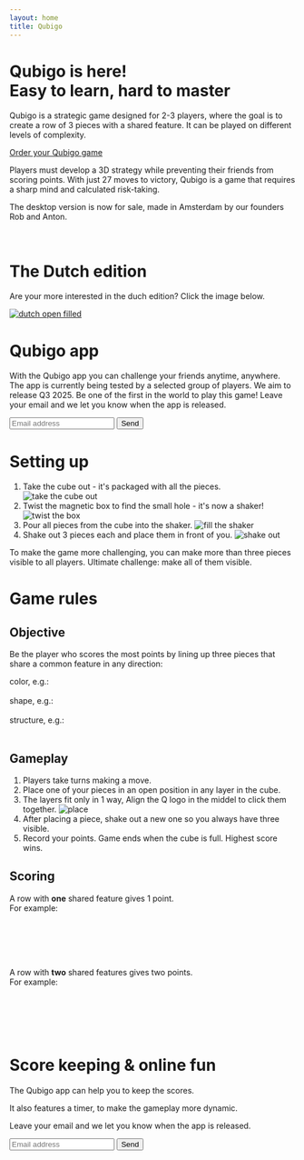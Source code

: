 ```yaml
---
layout: home
title: Qubigo
---
```


<h1>Qubigo is here!<br />
    <span class="subtitle">Easy to learn, hard to master</span>
</h1>


Qubigo is a strategic game designed for 2-3 players, where the goal is to create a row of 3 pieces with a shared feature. It can be played on different levels of complexity.

<div class="formWrapper">
    <a class="button-link" href="https://shop.qubigo.com" target="_blank">Order your Qubigo game</a>
</div>

Players must develop a 3D strategy while preventing their friends from scoring
points. With just 27 moves to victory, Qubigo is a game that requires a sharp
mind and calculated risk-taking.

The desktop version is now for sale, made in Amsterdam by our founders Rob and Anton.

<div class="image-row">
    <img src="images/cube_gesloten_bw.png?0.3.3" alt="">
    <img src="images/cube_halfopen_bw.png?0.3.3" alt="">
    <img src="images/perspectief_bw.png?0.3.3" alt="">
</div>

# The Dutch edition

Are your more interested in the duch edition? Click the image below.

<a href="/sail">
<img src="images/dutch/dutch_open_filled_400x400.png" alt="dutch open filled"/>
</a>


# Qubigo app

With the Qubigo app you can challenge your friends anytime, anywhere.
The app is currently being tested by a selected group of players. We aim to release Q3 2025.
Be one of the first in the world to play this game! 
Leave your email and we let you know when the app is released.

<form class="form"
    action="https://docs.google.com/forms/u/0/d/e/1FAIpQLSfT2swN3VCQUnda3ts0ieLxOP2esuiLtlE7s6WADvSDjioO7g/formResponse"
    method="post" target="hidden_iframe" onsubmit="submitted=true">
    <div class="formWrapper">
        <input type="email" name="entry.1538940267" placeholder="Email address" tabindex="0" required=""
            dir="auto" data-lpignore="true" data-initial-dir="auto" data-initial-value="">
        <input type="submit" value="Send" />
    </div>
</form>

# Setting up

1. Take the cube out - it's packaged with all the pieces.
![take the cube out](images/manual/1-get-out.png)
2. Twist the magnetic box to find the small hole - it's now a shaker!
![twist the box](images/manual/2-turn.png)
3. Pour all pieces from the cube into the shaker.
![fill the shaker](images/manual/3-fill.png)
4. Shake out 3 pieces each and place them in front of you.
![shake out](images/manual/4-shake.png)

To make the game more challenging, you can make more than three pieces visible to all players. Ultimate challenge: make all of them visible.

# Game rules


## Objective

Be the player who scores the most points by lining up three pieces that share a common feature in any direction:

<div class="doc-example">
    <div class="image-explain">color, e.g.:</div>
    <div class="image-row">
        <img src="images/pieces/2d/pyramid_open_yellow.png?0.3.3" class="piece" alt="">
        <img src="images/pieces/2d/sphere_stripe_yellow.png?0.3.3" class="piece" alt="">
        <img src="images/pieces/2d/cube_solid_yellow.png?0.3.3" class="piece" alt="">
    </div>
</div>
<div class="doc-example">
    <div class="image-explain">shape, e.g.:</div>
    <div class="image-row">
        <img src="images/pieces/2d/cube_stripe_green.png?0.3.3" class="piece" alt="">
        <img src="images/pieces/2d/cube_solid_red.png?0.3.3" class="piece" alt="">
        <img src="images/pieces/2d/cube_open_yellow.png?0.3.3" class="piece" alt="">
    </div>
</div>
<div class="doc-example">
    <div class="image-explain">structure, e.g.:</div>
    <div class="image-row">
        <img src="images/pieces/2d/pyramid_solid_red.png?0.3.3" class="piece" alt="">
        <img src="images/pieces/2d/cube_solid_green.png?0.3.3" class="piece" alt="">
        <img src="images/pieces/2d/sphere_solid_green.png?0.3.3" class="piece" alt="">
    </div>
</div>

## Gameplay

1. Players take turns making a move.
1. Place one of your pieces in an open position in any layer in the cube.
1. The layers fit only in 1 way, Align the Q logo in the middel to click them together.
![place](images/manual/5-place.png)
1. After placing a piece, shake out a new one so you always have three visible.
5. Record your points. Game ends when the cube is full. Highest score wins.

## Scoring

A row with **one** shared feature gives 1 point.  
For example:

<div class="doc-example">
    <div class="image-row">
        <img src="images/pieces/2d/pyramid_open_yellow.png?0.3.3" class="piece" alt="">
        <img src="images/pieces/2d/sphere_stripe_yellow.png?0.3.3" class="piece" alt="">
        <img src="images/pieces/2d/cube_solid_yellow.png?0.3.3" class="piece" alt="">
    </div>
    <div class="image-row">
        <img src="images/pieces/2d/cube_stripe_green.png?0.3.3" class="piece" alt="">
        <img src="images/pieces/2d/cube_solid_red.png?0.3.3" class="piece" alt="">
        <img src="images/pieces/2d/cube_open_yellow.png?0.3.3" class="piece" alt="">
    </div>
</div>
<div class="doc-example">
    <div class="image-row">
        <img src="images/pieces/2d/pyramid_solid_red.png?0.3.3" class="piece" alt="">
        <img src="images/pieces/2d/cube_solid_green.png?0.3.3" class="piece" alt="">
        <img src="images/pieces/2d/sphere_solid_green.png?0.3.3" class="piece" alt="">
    </div>
    <div class="image-row">
        <img src="images/pieces/2d/pyramid_open_green.png?0.3.3" class="piece" alt="">
        <img src="images/pieces/2d/cube_open_red.png?0.3.3" class="piece" alt="">
        <img src="images/pieces/2d/sphere_open_yellow.png?0.3.3" class="piece" alt="">
    </div>
</div>

A row with **two** shared features gives two points.  
For example:

<div class="doc-example">
    <div class="image-row pieces">
        <img src="images/pieces/2d/cube_solid_yellow.png?0.3.3" class="piece" alt="">
        <img src="images/pieces/2d/cube_solid_green.png?0.3.3" class="piece" alt="">
        <img src="images/pieces/2d/cube_solid_red.png?0.3.3" class="piece" alt="">
    </div>
    <div class="image-row">
        <img src="images/pieces/2d/pyramid_stripe_green.png?0.3.3" class="piece" alt="">
        <img src="images/pieces/2d/cube_stripe_green.png?0.3.3" class="piece" alt="">
        <img src="images/pieces/2d/sphere_stripe_green.png?0.3.3" class="piece" alt="">
    </div>
</div>
<div class="doc-example">
    <div class="image-row">
        <img src="images/pieces/2d/pyramid_open_yellow.png?0.3.3" class="piece" alt="">
        <img src="images/pieces/2d/pyramid_open_red.png?0.3.3" class="piece" alt="">
        <img src="images/pieces/2d/pyramid_open_green.png?0.3.3" class="piece" alt="">
    </div>
    <div class="image-row">
        <img src="images/pieces/2d/cube_stripe_yellow.png?0.3.3" class="piece" alt="">
        <img src="images/pieces/2d/cube_solid_yellow.png?0.3.3" class="piece" alt="">
        <img src="images/pieces/2d/cube_open_yellow.png?0.3.3" class="piece" alt="">
    </div>
</div>

# Score keeping & online fun

The Qubigo app can help you to keep the scores.

It also features a timer, to make the gameplay more dynamic.

Leave your email and we let you know when the app is released.


<form class="form"
    action="https://docs.google.com/forms/u/0/d/e/1FAIpQLSfT2swN3VCQUnda3ts0ieLxOP2esuiLtlE7s6WADvSDjioO7g/formResponse"
    method="post" target="hidden_iframe" onsubmit="submitted=true">
    <div class="formWrapper">
        <input type="email" name="entry.1538940267" placeholder="Email address" tabindex="0" required=""
            dir="auto" data-lpignore="true" data-initial-dir="auto" data-initial-value="">
        <input type="submit" value="Send" />
    </div>
</form>
